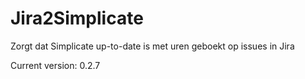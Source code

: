 # Jira2Simplicate

Zorgt dat Simplicate up-to-date is met uren geboekt op issues in Jira

Current version: 0.2.7
